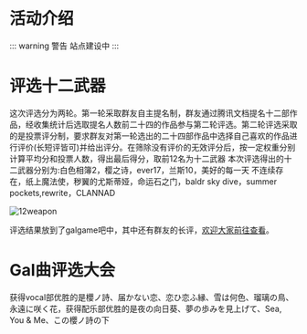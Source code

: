 # 活动介绍

::: warning 警告
站点建设中
:::

# 评选十二武器

这次评选分为两轮。第一轮采取群友自主提名制，群友通过腾讯文档提名十二部作品，经收集统计后选取提名人数前二十四的作品参与第二轮评选。第二轮评选采取的是投票评分制，要求群友对第一轮选出的二十四部作品中选择自己喜欢的作品进行评价(长短评皆可)并给出评分。在筛除没有评价的无效评分后，按一定权重分别计算平均分和投票人数，得出最后得分，取前12名为十二武器
本次评选得出的十二武器分别为:白色相簿2，樱之诗，ever17，兰斯10，美好的每一天 不连续存在，纸上魔法使，秽翼的尤斯蒂娅，命运石之门，baldr sky dive，summer pockets,rewrite，CLANNAD

![12weapon](../../public/group/galgame/12weapon.png)

评选结果放到了galgame吧中，其中还有群友的长评，[欢迎大家前往查看](https://tieba.baidu.com/p/8618004022)。

# Gal曲评选大会

获得vocal部优胜的是櫻ノ詩、届かない恋、恋ひ恋ふ縁、雪は何色、瑠璃の鳥、永遠に咲く花，获得配乐部优胜的是夜の向日葵、夢の歩みを見上げて、Sea, You & Me、この櫻ノ詩の下